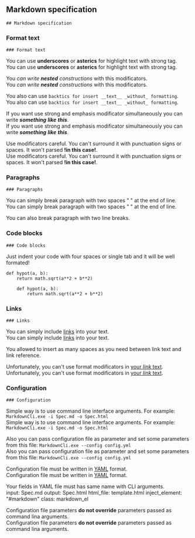 ## Markdown specification
    ## Markdown specification

### Format text
	### Format text

You can use __underscores__ or **asterics** for highlight text with strong tag.  
	You can use __underscores__ or **asterics** for highlight text with strong tag.

You _can write __nested__ constructions_ with this modificators.  
	You _can write __nested__ constructions_ with this modificators.

You also can use `backtics for insert __text__ _without_ formatting`.  
	You also can use `backtics for insert __text__ _without_ formatting`.

If you want use strong and emphasis modificator simultaneously you can write __*something*__ **_like_** *__this__*.  
	If you want use strong and emphasis modificator simultaneously you can write __*something*__ **_like_** *__this__*.

Use modificators careful. You can't surround it with punctuation signs or spaces. It won't parsed **!in this case!**.  
	Use modificators careful. You can't surround it with punctuation signs or spaces. It won't parsed **!in this case!**.

### Paragraphs
	### Paragraphs

You can simply break paragraph with two spaces "  " at the end of line.  
	You can simply break paragraph with two spaces "  " at the end of line.

You can also break paragraph with two line breaks.

### Code blocks
	### Code blocks

Just indent your code with four spaces or single tab and it will be well formated!

	def hypot(a, b):
		return math.sqrt(a**2 + b**2)

		def hypot(a, b):
			return math.sqrt(a**2 + b**2)

### Links
	### Links

You can simply include [links](https://daringfireball.net/projects/markdown/syntax) into your text.  
	You can simply include [links](https://daringfireball.net/projects/markdown/syntax) into your text.

You allowed to insert as many spaces as you need between link text and link reference.

Unfortunately, you can't use format modificators in [your *link* text](http://sor.ry).  
	Unfortunately, you can't use format modificators in [your *link* text](http://sor.ry).

### Configuration
	### Configuration

Simple way is to use command line interface arguments. For example: `MarkdownCli.exe -i Spec.md -o Spec.html`  
	Simple way is to use command line interface arguments. For example: `MarkdownCli.exe -i Spec.md -o Spec.html`

Also you can pass configuration file as parameter and set some parameters from this file:
`MarkdownCli.exe --config config.yml`  
	Also you can pass configuration file as parameter and set some parameters from this file: `MarkdownCli.exe --config config.yml`

Configuration file must be written in [YAML](https://en.wikipedia.org/wiki/YAML) format.  
	Configuration file must be written in [YAML](https://en.wikipedia.org/wiki/YAML) format.

Your fields in YAML file must has same name with CLI arguments.  
	input: Spec.md
	output: Spec.html
	html_file: template.html
	inject_element: "#markdown"
	class: markdown_el

Configuration file parameters **do not override** parameters passed as command lina arguments.  
	Configuration file parameters **do not override** parameters passed as command lina arguments.
